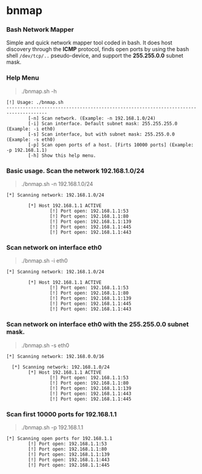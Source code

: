 # bnmap
### Bash Network Mapper

Simple and quick network mapper tool coded in bash. It does host discovery through the **ICMP** protocol, finds open ports by using the bash shell `/dev/tcp/..` pseudo-device, and support the **255.255.0.0** subnet mask.

### Help Menu
> ./bnmap.sh -h
```
[!] Usage: ./bnmap.sh
-------------------------------------------------------------------------------------
        [-n] Scan network. (Example: -n 192.168.1.0/24)
        [-i] Scan interface. Default subnet mask: 255.255.255.0 (Example: -i eth0)
        [-s] Scan interface, but with subnet mask: 255.255.0.0 (Example: -s eth0)
        [-p] Scan open ports of a host. [Firts 10000 ports] (Example: -p 192.168.1.1)
        [-h] Show this help menu.
```
### Basic usage. Scan the network 192.168.1.0/24
> ./bnmap.sh -n 192.168.1.0/24
```
[*] Scanning network: 192.168.1.0/24

        [*] Host 192.168.1.1 ACTIVE
                [!] Port open: 192.168.1.1:53
                [!] Port open: 192.168.1.1:80
                [!] Port open: 192.168.1.1:139
                [!] Port open: 192.168.1.1:445
                [!] Port open: 192.168.1.1:443
```
### Scan network on interface eth0
> ./bnmap.sh -i eth0
```
[*] Scanning network: 192.168.1.0/24

        [*] Host 192.168.1.1 ACTIVE
                [!] Port open: 192.168.1.1:53
                [!] Port open: 192.168.1.1:80
                [!] Port open: 192.168.1.1:139
                [!] Port open: 192.168.1.1:445
                [!] Port open: 192.168.1.1:443
```
### Scan network on interface eth0 with the 255.255.0.0 subnet mask.
> ./bnmap.sh -s eth0
```
[*] Scanning network: 192.168.0.0/16

  [*] Scanning network: 192.168.1.0/24
        [*] Host 192.168.1.1 ACTIVE
                [!] Port open: 192.168.1.1:53
                [!] Port open: 192.168.1.1:80
                [!] Port open: 192.168.1.1:139
                [!] Port open: 192.168.1.1:443
                [!] Port open: 192.168.1.1:445
```
### Scan first 10000 ports for 192.168.1.1
> ./bnmap.sh -p 192.168.1.1
```
[*] Scanning open ports for 192.168.1.1
        [!] Port open: 192.168.1.1:53
        [!] Port open: 192.168.1.1:80
        [!] Port open: 192.168.1.1:139
        [!] Port open: 192.168.1.1:443
        [!] Port open: 192.168.1.1:445
```
